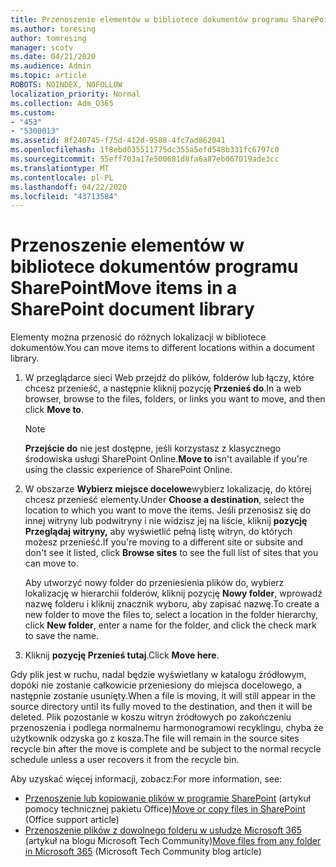 ```yaml
---
title: Przenoszenie elementów w bibliotece dokumentów programu SharePoint
ms.author: toresing
author: tomresing
manager: scotv
ms.date: 04/21/2020
ms.audience: Admin
ms.topic: article
ROBOTS: NOINDEX, NOFOLLOW
localization_priority: Normal
ms.collection: Adm_O365
ms.custom:
- "453"
- "5300013"
ms.assetid: 8f240745-f75d-412d-9588-4fc7ad862041
ms.openlocfilehash: 1f8ebd035511775dc355a5efd548b331fc6797c0
ms.sourcegitcommit: 55eff703a17e500681d8fa6a87eb067019ade3cc
ms.translationtype: MT
ms.contentlocale: pl-PL
ms.lasthandoff: 04/22/2020
ms.locfileid: "43713584"
---
```

# <a name="move-items-in-a-sharepoint-document-library"></a><span data-ttu-id="e43fb-102">Przenoszenie elementów w bibliotece dokumentów programu SharePoint</span><span class="sxs-lookup"><span data-stu-id="e43fb-102">Move items in a SharePoint document library</span></span>

<span data-ttu-id="e43fb-103">Elementy można przenosić do różnych lokalizacji w bibliotece dokumentów.</span><span class="sxs-lookup"><span data-stu-id="e43fb-103">You can move items to different locations within a document library.</span></span>
  
1. <span data-ttu-id="e43fb-104">W przeglądarce sieci Web przejdź do plików, folderów lub łączy, które chcesz przenieść, a następnie kliknij pozycję **Przenieś do**.</span><span class="sxs-lookup"><span data-stu-id="e43fb-104">In a web browser, browse to the files, folders, or links you want to move, and then click **Move to**.</span></span>

    > [!NOTE]
    > <span data-ttu-id="e43fb-105">**Przejście do** nie jest dostępne, jeśli korzystasz z klasycznego środowiska usługi SharePoint Online.</span><span class="sxs-lookup"><span data-stu-id="e43fb-105">**Move to** isn't available if you're using the classic experience of SharePoint Online.</span></span>
  
2. <span data-ttu-id="e43fb-106">W obszarze **Wybierz miejsce docelowe**wybierz lokalizację, do której chcesz przenieść elementy.</span><span class="sxs-lookup"><span data-stu-id="e43fb-106">Under **Choose a destination**, select the location to which you want to move the items.</span></span> <span data-ttu-id="e43fb-107">Jeśli przenosisz się do innej witryny lub podwitryny i nie widzisz jej na liście, kliknij **pozycję Przeglądaj witryny,** aby wyświetlić pełną listę witryn, do których możesz przenieść.</span><span class="sxs-lookup"><span data-stu-id="e43fb-107">If you're moving to a different site or subsite and don't see it listed, click **Browse sites** to see the full list of sites that you can move to.</span></span>

    <span data-ttu-id="e43fb-108">Aby utworzyć nowy folder do przeniesienia plików do, wybierz lokalizację w hierarchii folderów, kliknij pozycję **Nowy folder**, wprowadź nazwę folderu i kliknij znacznik wyboru, aby zapisać nazwę.</span><span class="sxs-lookup"><span data-stu-id="e43fb-108">To create a new folder to move the files to, select a location in the folder hierarchy, click **New folder**, enter a name for the folder, and click the check mark to save the name.</span></span>

3. <span data-ttu-id="e43fb-109">Kliknij **pozycję Przenieś tutaj**.</span><span class="sxs-lookup"><span data-stu-id="e43fb-109">Click **Move here**.</span></span>

 <span data-ttu-id="e43fb-110">Gdy plik jest w ruchu, nadal będzie wyświetlany w katalogu źródłowym, dopóki nie zostanie całkowicie przeniesiony do miejsca docelowego, a następnie zostanie usunięty.</span><span class="sxs-lookup"><span data-stu-id="e43fb-110">When a file is moving, it will still appear in the source directory until its fully moved to the destination, and then it will be deleted.</span></span> <span data-ttu-id="e43fb-111">Plik pozostanie w koszu witryn źródłowych po zakończeniu przenoszenia i podlega normalnemu harmonogramowi recyklingu, chyba że użytkownik odzyska go z kosza.</span><span class="sxs-lookup"><span data-stu-id="e43fb-111">The file will remain in the source sites recycle bin after the move is complete and be subject to the normal recycle schedule unless a user recovers it from the recycle bin.</span></span>

<span data-ttu-id="e43fb-112">Aby uzyskać więcej informacji, zobacz:</span><span class="sxs-lookup"><span data-stu-id="e43fb-112">For more information, see:</span></span>

 - <span data-ttu-id="e43fb-113">[Przenoszenie lub kopiowanie plików w programie SharePoint](https://support.office.com/article/move-or-copy-files-in-sharepoint-00e2f483-4df3-46be-a861-1f5f0c1a87bc) (artykuł pomocy technicznej pakietu Office)</span><span class="sxs-lookup"><span data-stu-id="e43fb-113">[Move or copy files in SharePoint](https://support.office.com/article/move-or-copy-files-in-sharepoint-00e2f483-4df3-46be-a861-1f5f0c1a87bc) (Office support article)</span></span>
 - <span data-ttu-id="e43fb-114">[Przenoszenie plików z dowolnego folderu w usłudze Microsoft 365](https://techcommunity.microsoft.com/t5/Microsoft-SharePoint-Blog/Now-move-files-anywhere-in-Office-365-SharePoint-and-OneDrive/ba-p/146973) (artykuł na blogu Microsoft Tech Community)</span><span class="sxs-lookup"><span data-stu-id="e43fb-114">[Move files from any folder in Microsoft 365](https://techcommunity.microsoft.com/t5/Microsoft-SharePoint-Blog/Now-move-files-anywhere-in-Office-365-SharePoint-and-OneDrive/ba-p/146973) (Microsoft Tech Community blog article)</span></span> 